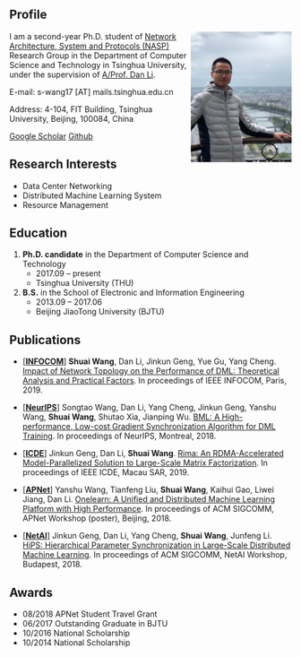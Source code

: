## Profile
<img align="right" img width="180" src="shuai.jpg"/>

I am a second-year Ph.D. student of [Network Architecture, System and Protocols (NASP)](https://nasp.cs.tsinghua.edu.cn/) Research Group in the Department of Computer Science and Technology in Tsinghua University, under the supervision of [A/Prof. Dan Li](https://nasp.cs.tsinghua.edu.cn/lidan.html).

E-mail: s-wang17 [AT] mails.tsinghua.edu.cn

Address: 4-104, FIT Building, Tsinghua University, Beijing, 100084, China

[Google Scholar](https:)   [Github](https://github.com/wangshuaizs)


## Research Interests
- Data Center Networking
- Distributed Machine Learning System
- Resource Management


## Education

1. **Ph.D. candidate** in the Department of Computer Science and Technology
    - 2017.09 – present
    - Tsinghua University (THU)
2. **B.S.** in the School of Electronic and Information Engineering
    - 2013.09 – 2017.06
    - Beijing JiaoTong University (BJTU)


## Publications

- [[**INFOCOM**](https://infocom2019.ieee-infocom.org/)] **Shuai Wang**, Dan Li, Jinkun Geng, Yue Gu, Yang Cheng. [Impact of Network Topology on the Performance of DML: Theoretical Analysis and Practical Factors](https://cloud.tsinghua.edu.cn/f/a7a46b3b32e9460b9e82/?dl=1). In proceedings of IEEE INFOCOM, Paris, 2019.

- [[**NeurIPS**](https://nips.cc/Conferences/2018)] Songtao Wang, Dan Li, Yang Cheng, Jinkun Geng, Yanshu Wang, **Shuai Wang**, Shutao Xia, Jianping Wu. [BML: A High-performance, Low-cost Gradient Synchronization Algorithm for DML Training](https://papers.nips.cc/paper/7678-bml-a-high-performance-low-cost-gradient-synchronization-algorithm-for-dml-training.pdf). In proceedings of NeurIPS, Montreal, 2018.

- [[**ICDE**](http://conferences.cis.umac.mo/icde2019/)] Jinkun Geng, Dan Li, **Shuai Wang**. [Rima: An RDMA-Accelerated Model-Parallelized Solution to Large-Scale Matrix Factorization](https://cloud.tsinghua.edu.cn/f/f05e5ac19057485e97a1/?dl=1). In proceedings of IEEE ICDE, Macau SAR, 2019.

- [[**APNet**](https://conferences.sigcomm.org/events/apnet2018/index.html)] Yanshu Wang, Tianfeng Liu, **Shuai Wang**, Kaihui Gao, Liwei Jiang, Dan Li. [Onelearn: A Unified and Distributed Machine Learning Platform with High Performance](https://conferences.sigcomm.org/events/apnet2018/posters/10.pdf). In proceedings of ACM SIGCOMM, APNet Workshop (poster), Beijing, 2018.

- [[**NetAI**](https://conferences.sigcomm.org/sigcomm/2018/workshop-netaim.html)] Jinkun Geng, Dan Li, Yang Cheng, **Shuai Wang**, Junfeng Li. [HiPS: Hierarchical Parameter Synchronization in Large-Scale Distributed Machine Learning](https://dl.acm.org/citation.cfm?id=3229544). In proceedings of ACM SIGCOMM, NetAI Workshop, Budapest, 2018.


## Awards
- 08/2018     APNet Student Travel Grant
- 06/2017     Outstanding Graduate in BJTU
- 10/2016     National Scholarship
- 10/2014     National Scholarship


<br/>
<center>
    <div style="width:70%;">
    <script type="text/javascript" id="clustrmaps" src="//cdn.clustrmaps.com/map_v2.js?d=200oA3lQralEswP0erwgH0BFEqTwC3nWky-HuBb_lkc&cl=ffffff&w=a"></script>
    </div>
  <!-- /a -->
</center>